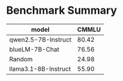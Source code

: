 # Benchmark Summary
|          model          |  CMMLU   |
| ----------------------- | -------- |
|   qwen2.5-7B-Instruct   |  80.42   |
|     blueLM-7B-Chat      |  76.56   |
|         Random          |  24.98   |
|  llama3.1-8B-Instruct   |  55.90   |
